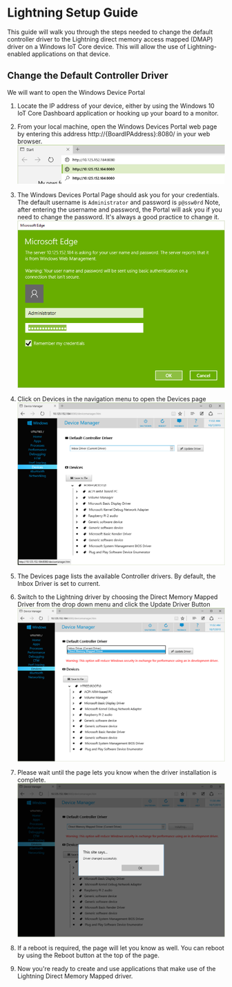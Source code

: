 # Lightning Setup Guide

This guide will walk you through the steps needed to change the default controller driver to the Lightning direct memory access mapped (DMAP) driver on a Windows IoT Core device. This will allow the use of Lightning-enabled applications on that device.

## Change the Default Controller Driver

We will want to open the Windows Device Portal

1. Locate the IP address of your device, either by using the Windows 10 IoT Core Dashboard application or hooking up your board to a monitor.

1. From your local machine, open the Windows Devices Portal web page by entering this address http://{BoardIPAddress}:8080/ in your web browser.
 ![Windows Devices Portal](../media/LightningSetup/dmap1.png)

1. The Windows Devices Portal Page should ask you for your credentials. The default username is `Administrator` and password is `p@ssw0rd`
  Note, after entering the username and password, the Portal will ask you if you need to change the password. It's always a good practice to change it.
 ![Windows Devices Portal Credentials](../media/LightningSetup/dmap2.png)

1. Click on Devices in the navigation menu to open the Devices page
  ![Devices Page](../media/LightningSetup/dmap3.png)

1. The Devices page lists the available Controller drivers. By default, the Inbox Driver is set to current.

1. Switch to the Lightning driver by choosing the Direct Memory Mapped Driver from the drop down menu and click the Update Driver Button<br/>
  ![Select Direct Memory Mapped Driver](../media/LightningSetup/dmap4.png)

1. Please wait until the page lets you know when the driver installation is complete.
   ![Driver Installation Complete](../media/LightningSetup/dmap5.png)

1. If a reboot is required, the page will let you know as well. You can reboot by using the Reboot button at the top of the page.

1. Now you're ready to create and use applications that make use of the Lightning Direct Memory Mapped driver.
